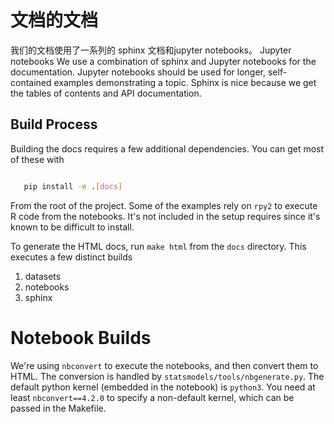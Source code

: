 # 文档的文档

我们的文档使用了一系列的 sphinx 文档和jupyter notebooks。 Jupyter notebooks 
We use a combination of sphinx and Jupyter notebooks for the documentation.
Jupyter notebooks should be used for longer, self-contained examples demonstrating
a topic.
Sphinx is nice because we get the tables of contents and API documentation.

## Build Process

Building the docs requires a few additional dependencies. You can get most
of these with

```bash

   pip install -e .[docs]

```

From the root of the project.
Some of the examples rely on `rpy2` to execute R code from the notebooks.
It's not included in the setup requires since it's known to be difficult to
install.

To generate the HTML docs, run ``make html`` from the ``docs`` directory.
This executes a few distinct builds

1. datasets
2. notebooks
3. sphinx

# Notebook Builds

We're using `nbconvert` to execute the notebooks, and then convert them
to HTML. The conversion is handled by `statsmodels/tools/nbgenerate.py`.
The default python kernel (embedded in the notebook) is `python3`.
You need at least `nbconvert==4.2.0` to specify a non-default kernel,
which can be passed in the Makefile.
